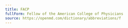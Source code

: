 ```yaml
---
title: FACP
fullForm: Fellow of the American College of Physicians
source: https://openmd.com/dictionary/abbreviations/f
---
```

